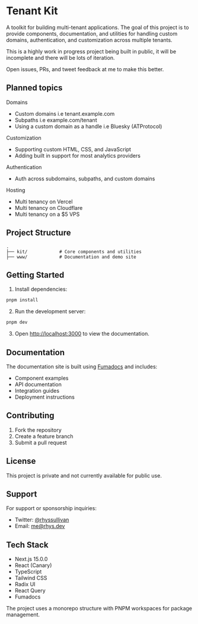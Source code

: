 # Tenant Kit

A toolkit for building multi-tenant applications. The goal of this project is to provide components, documentation, and utilities for handling custom domains, authentication, and customization across multiple tenants.

This is a highly work in progress project being built in public, it will be incomplete and there will be lots of iteration.

Open issues, PRs, and tweet feedback at me to make this better.



## Planned topics

Domains
- Custom domains i.e tenant.example.com
- Subpaths i.e example.com/tenant
- Using a custom domain as a handle i.e Bluesky (ATProtocol)

Customization
- Supporting custom HTML, CSS, and JavaScript
- Adding built in support for most analytics providers

Authentication
- Auth across subdomains, subpaths, and custom domains

Hosting
- Multi tenancy on Vercel
- Multi tenancy on Cloudflare
- Multi tenancy on a $5 VPS

## Project Structure

```
.
├── kit/            # Core components and utilities
├── www/            # Documentation and demo site
```


## Getting Started

1. Install dependencies:
```bash
pnpm install
```


2. Run the development server:
```bash
pnpm dev
```


3. Open [http://localhost:3000](http://localhost:3000) to view the documentation.

## Documentation

The documentation site is built using [Fumadocs](https://fumadocs.vercel.app) and includes:

- Component examples
- API documentation
- Integration guides
- Deployment instructions

## Contributing

1. Fork the repository
2. Create a feature branch
3. Submit a pull request

## License

This project is private and not currently available for public use.

## Support

For support or sponsorship inquiries:
- Twitter: [@rhyssullivan](https://twitter.com/rhyssullivan)
- Email: me@rhys.dev

## Tech Stack

- Next.js 15.0.0
- React (Canary)
- TypeScript
- Tailwind CSS
- Radix UI
- React Query
- Fumadocs

The project uses a monorepo structure with PNPM workspaces for package management.
